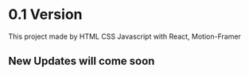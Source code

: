 # 0.1 Version

This project made by HTML CSS Javascript with React, Motion-Framer

## New Updates will come soon


